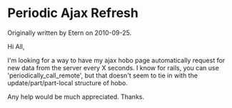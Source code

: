 # Periodic Ajax Refresh

Originally written by Etern on 2010-09-25.

Hi All,

I'm looking for a way to have my ajax hobo page automatically request for new data from the server every X seconds. I know for rails, you can use 'periodically_call_remote', but that doesn't seem to tie in with the update/part/part-local structure of hobo.

Any help would be much appreciated. Thanks.